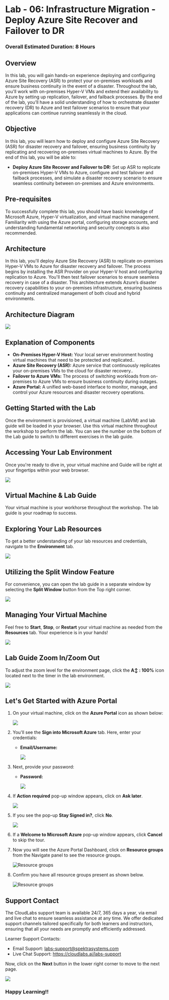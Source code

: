 # Lab - 06: Infrastructure Migration - Deploy Azure Site Recover and Failover to DR
 
### Overall Estimated Duration: 8 Hours

## Overview
In this lab, you will gain hands-on experience deploying and configuring Azure Site Recovery (ASR) to protect your on-premises workloads and ensure business continuity in the event of a disaster. Throughout the lab, you'll work with on-premises Hyper-V VMs and extend their availability to Azure by setting up replication, failover, and failback processes. By the end of the lab, you’ll have a solid understanding of how to orchestrate disaster recovery (DR) to Azure and test failover scenarios to ensure that your applications can continue running seamlessly in the cloud.

## Objective
In this lab, you will learn how to deploy and configure Azure Site Recovery (ASR) for disaster recovery and failover, ensuring business continuity by replicating and recovering on-premises virtual machines to Azure. By the end of this lab, you will be able to:

- **Deploy Azure Site Recover and Failover to DR:** Set up ASR to replicate on-premises Hyper-V VMs to Azure, configure and test failover and failback processes, and simulate a disaster recovery scenario to ensure seamless continuity between on-premises and Azure environments.

## Pre-requisites
To successfully complete this lab, you should have basic knowledge of Microsoft Azure, Hyper-V virtualization, and virtual machine management. Familiarity with using the Azure portal, configuring storage accounts, and understanding fundamental networking and security concepts is also recommended.

## Architecture
In this lab, you'll deploy Azure Site Recovery (ASR) to replicate on-premises Hyper-V VMs to Azure for disaster recovery and failover. The process begins by installing the ASR Provider on your Hyper-V host and configuring replication to Azure. You'll then test failover scenarios to ensure seamless recovery in case of a disaster. This architecture extends Azure’s disaster recovery capabilities to your on-premises infrastructure, ensuring business continuity and centralized management of both cloud and hybrid environments.

## Architecture Diagram

   ![](./Images/akArch6new.png)

## Explanation of Components

- **On-Premises Hyper-V Host:** Your local server environment hosting virtual machines that need to be protected and replicated..
- **Azure Site Recovery (ASR):** Azure service that continuously replicates your on-premises VMs to the cloud for disaster recovery..
- **Failover to Azure VMs:** The process of switching workloads from on-premises to Azure VMs to ensure business continuity during outages.
- **Azure Portal:** A unified web-based interface to monitor, manage, and control your Azure resources and disaster recovery operations.

## Getting Started with the Lab
Once the environment is provisioned, a virtual machine (LabVM) and lab guide will be loaded in your browser. Use this virtual machine throughout the workshop to perform the lab. You can see the number on the bottom of the Lab guide to switch to different exercises in the lab guide.

## Accessing Your Lab Environment
 
Once you're ready to dive in, your virtual machine and Guide will be right at your fingertips within your web browser.

   ![](./Images/FIRST_Page-lab06.png)

## Virtual Machine & Lab Guide
 
Your virtual machine is your workhorse throughout the workshop. The lab guide is your roadmap to success.
 
## Exploring Your Lab Resources
 
To get a better understanding of your lab resources and credentials, navigate to the **Environment** tab.

   ![](./Images/30052025(2)new.png)
 
## Utilizing the Split Window Feature
 
For convenience, you can open the lab guide in a separate window by selecting the **Split Window** button from the Top right corner.
 
   ![](./Images/30052025(3)new.png)
 
## Managing Your Virtual Machine
 
Feel free to **Start**, **Stop**, or **Restart** your virtual machine as needed from the **Resources** tab. Your experience is in your hands!
 
  ![](./Images/30052025(4)new.png)

## Lab Guide Zoom In/Zoom Out

To adjust the zoom level for the environment page, click the **A↕ : 100%** icon located next to the timer in the lab environment.

   ![](./Images/30052025(5)new.png)
 
## Let's Get Started with Azure Portal
 
1. On your virtual machine, click on the **Azure Portal** icon as shown below:
 
    ![](./Images/GS1new.png)
 
2. You'll see the **Sign into Microsoft Azure** tab. Here, enter your credentials:
 
   - **Email/Username:** <inject key="AzureAdUserEmail"></inject>
 
      ![](./Images/GS2new.png)
 
3. Next, provide your password:
 
   - **Password:** <inject key="AzureAdUserPassword"></inject>
 
      ![](./Images/GS3new.png)

4. If **Action required** pop-up window appears, click on **Ask later**.

      ![](./Images/ask-later-01new.png)
 
4. If you see the pop-up **Stay Signed in?**, click **No**.

      ![](./Images/GS9new.png)

6. If a **Welcome to Microsoft Azure** pop-up window appears, click **Cancel** to skip the tour.

7. Now you will see the Azure Portal Dashboard, click on **Resource groups** from the Navigate panel to see the resource groups.

   ![](Images/select-rgnew.png "Resource groups")
   
8. Confirm you have all resource groups present as shown below.

   ![](Images/upimage10new.png "Resource groups")
 
## Support Contact
The CloudLabs support team is available 24/7, 365 days a year, via email and live chat to ensure seamless assistance at any time. We offer dedicated support channels tailored specifically for both learners and instructors, ensuring that all your needs are promptly and efficiently addressed.

Learner Support Contacts:

- Email Support: labs-support@spektrasystems.com
- Live Chat Support: https://cloudlabs.ai/labs-support

Now, click on the **Next** button in the lower right corner to move to the next page.

   ![](./Images/Lab06-Nextpagebutton.png)

### Happy Learning!!
